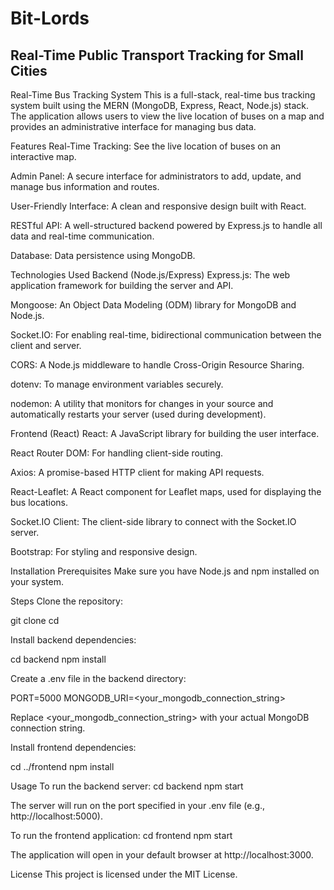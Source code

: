 # Bit-Lords
## Real-Time Public Transport Tracking for Small Cities

Real-Time Bus Tracking System
This is a full-stack, real-time bus tracking system built using the MERN (MongoDB, Express, React, Node.js) stack. The application allows users to view the live location of buses on a map and provides an administrative interface for managing bus data.

Features
Real-Time Tracking: See the live location of buses on an interactive map.

Admin Panel: A secure interface for administrators to add, update, and manage bus information and routes.

User-Friendly Interface: A clean and responsive design built with React.

RESTful API: A well-structured backend powered by Express.js to handle all data and real-time communication.

Database: Data persistence using MongoDB.

Technologies Used
Backend (Node.js/Express)
Express.js: The web application framework for building the server and API.

Mongoose: An Object Data Modeling (ODM) library for MongoDB and Node.js.

Socket.IO: For enabling real-time, bidirectional communication between the client and server.

CORS: A Node.js middleware to handle Cross-Origin Resource Sharing.

dotenv: To manage environment variables securely.

nodemon: A utility that monitors for changes in your source and automatically restarts your server (used during development).

Frontend (React)
React: A JavaScript library for building the user interface.

React Router DOM: For handling client-side routing.

Axios: A promise-based HTTP client for making API requests.

React-Leaflet: A React component for Leaflet maps, used for displaying the bus locations.

Socket.IO Client: The client-side library to connect with the Socket.IO server.

Bootstrap: For styling and responsive design.

Installation
Prerequisites
Make sure you have Node.js and npm installed on your system.

Steps
Clone the repository:

git clone <your-repository-url>
cd <your-repository-folder>

Install backend dependencies:

cd backend
npm install

Create a .env file in the backend directory:

PORT=5000
MONGODB_URI=<your_mongodb_connection_string>

Replace <your_mongodb_connection_string> with your actual MongoDB connection string.

Install frontend dependencies:

cd ../frontend
npm install

Usage
To run the backend server:
cd backend
npm start

The server will run on the port specified in your .env file (e.g., http://localhost:5000).

To run the frontend application:
cd frontend
npm start

The application will open in your default browser at http://localhost:3000.

License
This project is licensed under the MIT License.